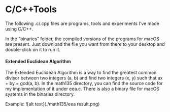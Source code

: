 # C/C++Tools

The following .c/.cpp files are programs, tools and experiments I've made using C/C++.

In the "binaries" folder, the compiled versions of the programs for macOS are present. 
Just download the file you want from there to your desktop and double-click on it to run it.

#### Extended Euclidean Algorithm
The Extended Euclidean Algorithm is a way to find the greatest common divisor between two integers (a, b) and find two integers (x, y) such that ax + by = gcd(a, b).
In the math135 directory, you can find the source code for my implementation of it under eea.c.
There is also a binary file for macOS systems in the binaries directory. 

Example:
![alt text](./math135/eea result.png)

